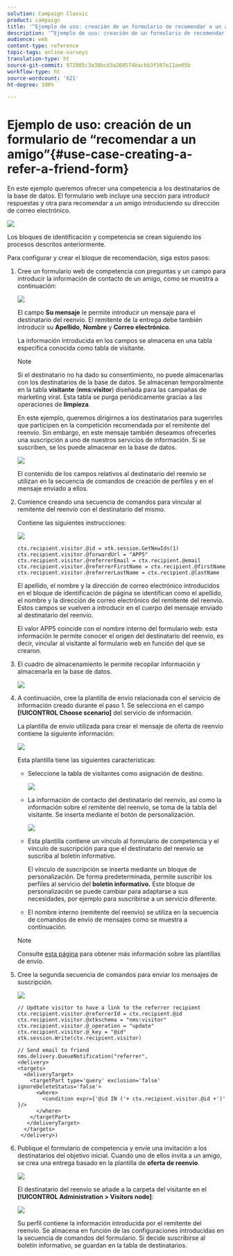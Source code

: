 ```yaml
---
solution: Campaign Classic
product: campaign
title: '“Ejemplo de uso: creación de un formulario de recomendar a un amigo”'
description: '“Ejemplo de uso: creación de un formulario de recomendar a un amigo”'
audience: web
content-type: reference
topic-tags: online-surveys
translation-type: ht
source-git-commit: 972885c3a38bcd3a260574bacbb3f507e11ae05b
workflow-type: ht
source-wordcount: '621'
ht-degree: 100%

---
```



# Ejemplo de uso: creación de un formulario de “recomendar a un amigo”{#use-case-creating-a-refer-a-friend-form}

En este ejemplo queremos ofrecer una competencia a los destinatarios de la base de datos. El formulario web incluye una sección para introducir respuestas y otra para recomendar a un amigo introduciendo su dirección de correo electrónico.

![](assets/s_ncs_admin_survey_viral_sample_0.png)

Los bloques de identificación y competencia se crean siguiendo los procesos descritos anteriormente.

Para configurar y crear el bloque de recomendación, siga estos pasos:

1. Cree un formulario web de competencia con preguntas y un campo para introducir la información de contacto de un amigo, como se muestra a continuación:

   ![](assets/s_ncs_admin_survey_viral_sample_2.png)

   El campo **Su mensaje** le permite introducir un mensaje para el destinatario del reenvío. El remitente de la entrega debe también introducir su **Apellido**, **Nombre** y **Correo electrónico**.

   La información introducida en los campos se almacena en una tabla específica conocida como tabla de visitante.

   >[!NOTE]
   >
   >Si el destinatario no ha dado su consentimiento, no puede almacenarlas con los destinatarios de la base de datos. Se almacenan temporalmente en la tabla **visitante** (**nms:visitor**) diseñada para las campañas de marketing viral. Esta tabla se purga periódicamente gracias a las operaciones de **limpieza**.
   >
   >En este ejemplo, queremos dirigirnos a los destinatarios para sugerirles que participen en la competición recomendada por el remitente del reenvío. Sin embargo, en este mensaje también deseamos ofrecerles una suscripción a uno de nuestros servicios de información. Si se suscriben, se los puede almacenar en la base de datos.

   ![](assets/s_ncs_admin_survey_viral_sample_5.png)

   El contenido de los campos relativos al destinatario del reenvío se utilizan en la secuencia de comandos de creación de perfiles y en el mensaje enviado a ellos.

1. Comience creando una secuencia de comandos para vincular al remitente del reenvío con el destinatario del mismo.

   Contiene las siguientes instrucciones:

   ![](assets/s_ncs_admin_survey_viral_sample_4.png)

   ```
   ctx.recipient.visitor.@id = xtk.session.GetNewIds(1)
   ctx.recipient.visitor.@forwardUrl = "APP5"
   ctx.recipient.visitor.@referrerEmail = ctx.recipient.@email
   ctx.recipient.visitor.@referrerFirstName = ctx.recipient.@firstName
   ctx.recipient.visitor.@referrerLastName = ctx.recipient.@lastName
   ```

   El apellido, el nombre y la dirección de correo electrónico introducidos en el bloque de identificación de página se identifican como el apellido, el nombre y la dirección de correo electrónico del remitente del reenvío. Estos campos se vuelven a introducir en el cuerpo del mensaje enviado al destinatario del reenvío.

   El valor APP5 coincide con el nombre interno del formulario web: esta información le permite conocer el origen del destinatario del reenvío, es decir, vincular al visitante al formulario web en función del que se crearon.

1. El cuadro de almacenamiento le permite recopilar información y almacenarla en la base de datos.

   ![](assets/s_ncs_admin_survey_viral_sample_4b.png)

1. A continuación, cree la plantilla de envío relacionada con el servicio de información creado durante el paso 1. Se selecciona en el campo **[!UICONTROL Choose scenario]** del servicio de información.

   La plantilla de envío utilizada para crear el mensaje de oferta de reenvío contiene la siguiente información:

   ![](assets/s_ncs_admin_survey_viral_sample_7.png)

   Esta plantilla tiene las siguientes características:

   * Seleccione la tabla de visitantes como asignación de destino.

      ![](assets/s_ncs_admin_survey_viral_sample_7b.png)

   * La información de contacto del destinatario del reenvío, así como la información sobre el remitente del reenvío, se toma de la tabla del visitante. Se inserta mediante el botón de personalización.

      ![](assets/s_ncs_admin_survey_viral_sample_7a.png)

   * Esta plantilla contiene un vínculo al formulario de competencia y el vínculo de suscripción para que el destinatario del reenvío se suscriba al boletín informativo.

      El vínculo de suscripción se inserta mediante un bloque de personalización. De forma predeterminada, permite suscribir los perfiles al servicio del **boletín informativo.** Este bloque de personalización se puede cambiar para adaptarse a sus necesidades, por ejemplo para suscribirse a un servicio diferente.

   * El nombre interno (remitente del reenvío) se utiliza en la secuencia de comandos de envío de mensajes como se muestra a continuación.
   >[!NOTE]
   >
   >Consulte [esta página](../../delivery/using/about-templates.md) para obtener más información sobre las plantillas de envío.

1. Cree la segunda secuencia de comandos para enviar los mensajes de suscripción.

   ![](assets/s_ncs_admin_survey_viral_sample_7c.png)

   ```
   // Updtate visitor to have a link to the referrer recipient
   ctx.recipient.visitor.@referrerId = ctx.recipient.@id
   ctx.recipient.visitor.@xtkschema = "nms:visitor"
   ctx.recipient.visitor.@_operation = "update" 
   ctx.recipient.visitor.@_key = "@id" 
   xtk.session.Write(ctx.recipient.visitor)
   
   // Send email to friend
   nms.delivery.QueueNotification("referrer",
   <delivery>
   <targets>
     <deliveryTarget>
       <targetPart type='query' exclusion='false' ignoreDeleteStatus='false'>
         <where>
           <condition expr={'@id IN ('+ ctx.recipient.visitor.@id +')' }/>
         </where>
       </targetPart>
      </deliveryTarget>
     </targets>
    </delivery>)
   ```

1. Publique el formulario de competencia y envíe una invitación a los destinatarios del objetivo inicial. Cuando uno de ellos invita a un amigo, se crea una entrega basado en la plantilla de **oferta de reenvío**.

   ![](assets/s_ncs_admin_survey_viral_sample_8.png)

   El destinatario del reenvío se añade a la carpeta del visitante en el **[!UICONTROL Administration > Visitors node]**:

   ![](assets/s_ncs_admin_survey_viral_sample_9.png)

   Su perfil contiene la información introducida por el remitente del reenvío. Se almacena en función de las configuraciones introducidas en la secuencia de comandos del formulario. Si decide suscribirse al boletín informativo, se guardan en la tabla de destinatarios.

